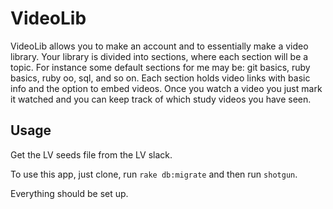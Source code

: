 # VideoLib

VideoLib allows you to make an account and to essentially make a video library. Your library is divided into sections, where each section will be a topic. For instance some default sections for me may be: git basics, ruby basics, ruby oo, sql, and so on. Each section holds video links with basic info and the option to embed videos. Once you watch a video you just mark it watched and you can keep track of which study videos you have seen.

## Usage
Get the LV seeds file from the LV slack.

To use this app, just clone, run `rake db:migrate` and then run `shotgun`.

Everything should be set up.

